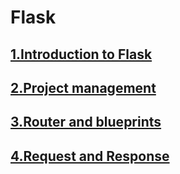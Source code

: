 # Flask

## [1.Introduction to Flask](./01/README.md)

## [2.Project management](./02/README.md)

## [3.Router and blueprints](./03/README.md)

## [4.Request and Response](./04/README.md)